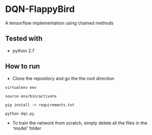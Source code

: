 # DQN-FlappyBird
A tensorflow implementation using chained methods

## Tested with
- python 2.7

## How to run
- Clone the repository and go the the root direction

```
virtualenv env
```

```
source env/bin/activate
```

```
pip install -r requirements.txt
```

```
python dqn.py
```

- To train the network from scratch, simply delete all the files in the 'model' folder
